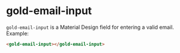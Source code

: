 # gold-email-input

`gold-email-input` is a Material Design field for entering a valid email.
Example:

```html
<gold-email-input></gold-email-input>
```
